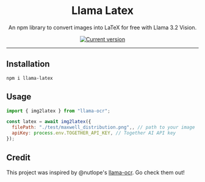 <div align="center">
  <div>
    <h1 align="center">Llama Latex</h1>
  </div>
	<p>An npm library to convert images into LaTeX for free with Llama 3.2 Vision.</p>

<a href="https://www.npmjs.com/package/llama-latex"><img src="https://img.shields.io/npm/v/llama-latex" alt="Current version"></a>

</div>

---

## Installation

`npm i llama-latex`

## Usage

```js
import { img2latex } from "llama-ocr";

const latex = await img2latex({
  filePath: "./test/maxwell_distribution.png",, // path to your image
  apiKey: process.env.TOGETHER_API_KEY, // Together AI API key
});
```

## Credit

This project was inspired by @nutlope's [llama-ocr](https://github.com/Nutlope/llama-ocr). Go check them out!
